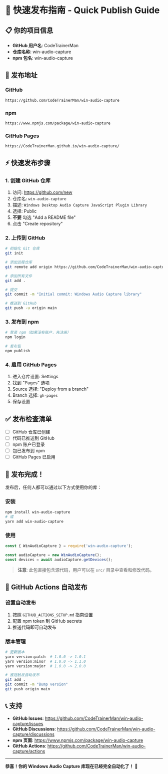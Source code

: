 # 🚀 快速发布指南 - Quick Publish Guide

## 📋 你的项目信息

- **GitHub 用户名**: CodeTrainerMan
- **仓库名称**: win-audio-capture
- **npm 包名**: win-audio-capture

## 🎯 发布地址

### GitHub
```
https://github.com/CodeTrainerMan/win-audio-capture
```

### npm
```
https://www.npmjs.com/package/win-audio-capture
```

### GitHub Pages
```
https://CodeTrainerMan.github.io/win-audio-capture/
```

## ⚡ 快速发布步骤

### 1. 创建 GitHub 仓库
1. 访问: https://github.com/new
2. 仓库名: `win-audio-capture`
3. 描述: `Windows Desktop Audio Capture JavaScript Plugin Library`
4. 选择: Public
5. **不要** 勾选 "Add a README file"
6. 点击 "Create repository"

### 2. 上传到 GitHub
```bash
# 初始化 Git 仓库
git init

# 添加远程仓库
git remote add origin https://github.com/CodeTrainerMan/win-audio-capture.git

# 添加所有文件
git add .

# 提交
git commit -m "Initial commit: Windows Audio Capture library"

# 推送到 GitHub
git push -u origin main
```

### 3. 发布到 npm
```bash
# 登录 npm（如果没有账户，先注册）
npm login

# 发布包
npm publish
```

### 4. 启用 GitHub Pages
1. 进入仓库设置: Settings
2. 找到 "Pages" 选项
3. Source 选择: "Deploy from a branch"
4. Branch 选择: `gh-pages`
5. 保存设置

## ✅ 发布检查清单

- [ ] GitHub 仓库已创建
- [ ] 代码已推送到 GitHub
- [ ] npm 账户已登录
- [ ] 包已发布到 npm
- [ ] GitHub Pages 已启用

## 🎉 发布完成！

发布后，任何人都可以通过以下方式使用你的库：

### 安装
```bash
npm install win-audio-capture
# 或
yarn add win-audio-capture
```

### 使用
```javascript
const { WinAudioCapture } = require('win-audio-capture');

const audioCapture = new WinAudioCapture();
const devices = await audioCapture.getDevices();
```

> **注意**: 此包直接包含源代码，用户可以在 `src/` 目录中查看和修改代码。

## 🚀 GitHub Actions 自动发布

### 设置自动发布
1. 按照 `GITHUB_ACTIONS_SETUP.md` 指南设置
2. 配置 npm token 到 GitHub secrets
3. 推送代码即可自动发布

### 版本管理
```bash
# 更新版本
yarn version:patch  # 1.0.0 -> 1.0.1
yarn version:minor  # 1.0.0 -> 1.1.0
yarn version:major  # 1.0.0 -> 2.0.0

# 推送触发自动发布
git add .
git commit -m "Bump version"
git push origin main
```

## 📞 支持

- **GitHub Issues**: https://github.com/CodeTrainerMan/win-audio-capture/issues
- **GitHub Discussions**: https://github.com/CodeTrainerMan/win-audio-capture/discussions
- **npm 页面**: https://www.npmjs.com/package/win-audio-capture
- **GitHub Actions**: https://github.com/CodeTrainerMan/win-audio-capture/actions

---

**恭喜！你的 Windows Audio Capture 库现在已经完全自动化了！** 🎉 